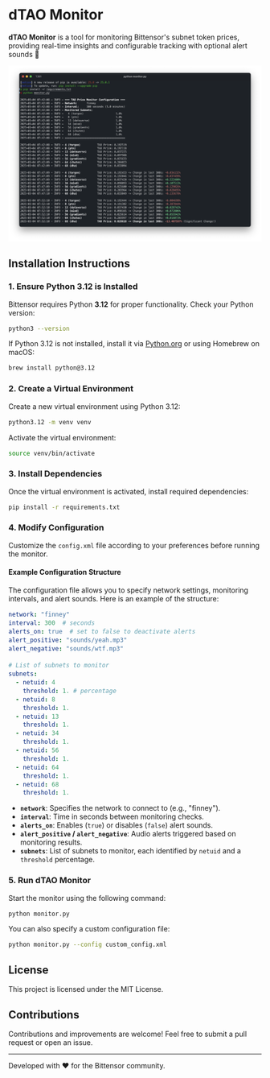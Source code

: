 # dTAO Monitor

**dTAO Monitor** is a tool for monitoring Bittensor's subnet token prices, providing real-time insights and configurable tracking with optional alert sounds 🔔

![Screenshot](assets/screens/screenshot_1.png)

## Installation Instructions

### **1. Ensure Python 3.12 is Installed**
Bittensor requires Python **3.12** for proper functionality.
Check your Python version:
```sh
python3 --version
```
If Python 3.12 is not installed, install it via [Python.org](https://www.python.org/downloads/) or using Homebrew on macOS:
```sh
brew install python@3.12
```

### **2. Create a Virtual Environment**
Create a new virtual environment using Python 3.12:
```sh
python3.12 -m venv venv
```
Activate the virtual environment:
```sh
source venv/bin/activate
```

### **3. Install Dependencies**
Once the virtual environment is activated, install required dependencies:
```sh
pip install -r requirements.txt
```

### **4. Modify Configuration**
Customize the `config.xml` file according to your preferences before running the monitor.

#### **Example Configuration Structure**
The configuration file allows you to specify network settings, monitoring intervals, and alert sounds.
Here is an example of the structure:

```yaml
network: "finney"
interval: 300  # seconds
alerts_on: true  # set to false to deactivate alerts
alert_positive: "sounds/yeah.mp3"
alert_negative: "sounds/wtf.mp3"

# List of subnets to monitor
subnets:
  - netuid: 4
    threshold: 1. # percentage
  - netuid: 8
    threshold: 1.
  - netuid: 13
    threshold: 1. 
  - netuid: 34
    threshold: 1.
  - netuid: 56
    threshold: 1.
  - netuid: 64
    threshold: 1. 
  - netuid: 68
    threshold: 1. 
```

- **`network`**: Specifies the network to connect to (e.g., "finney").
- **`interval`**: Time in seconds between monitoring checks.
- **`alerts_on`**: Enables (`true`) or disables (`false`) alert sounds.
- **`alert_positive` / `alert_negative`**: Audio alerts triggered based on monitoring results.
- **`subnets`**: List of subnets to monitor, each identified by `netuid` and a `threshold` percentage.

### **5. Run dTAO Monitor**
Start the monitor using the following command:
```sh
python monitor.py
```

You can also specify a custom configuration file:
```sh
python monitor.py --config custom_config.xml
```

## **License**
This project is licensed under the MIT License.

## **Contributions**
Contributions and improvements are welcome! Feel free to submit a pull request or open an issue.

---
Developed with ❤️ for the Bittensor community.

